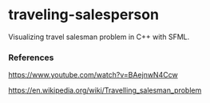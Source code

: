 # traveling-salesperson

Visualizing travel salesman problem in C++ with SFML.

### References

https://www.youtube.com/watch?v=BAejnwN4Ccw

https://en.wikipedia.org/wiki/Travelling_salesman_problem
